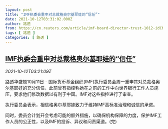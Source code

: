```yaml
---
layout: post
title: "IMF执委会重申对总裁格奥尔基耶娃的“信任”"
date: 2021-10-12T03:31:02.000Z
author: 路透
from: https://cn.reuters.com/article/imf-board-director-trust-1012-idCNKBS2H206R
tags: [ 路透 ]
categories: [ 路透 ]
---
```

<!--1634009462000-->
[IMF执委会重申对总裁格奥尔基耶娃的“信任”](https://cn.reuters.com/article/imf-board-director-trust-1012-idCNKBS2H206R)
------

<div>
<div><i>2021-10-12T03:21:09Z</i></div><p>路透华盛顿10月11日 - 国际货币基金组织(IMF)执行委员会周一重申其对总裁格奥尔基耶娃的充分信任，此前曾有指控称她在之前的工作中向世界银行工作人员施压，要求他们修改数据以有利于中国。IMF对这些指控进行了审查。</p><p>执行委员会表示，相信格奥尔基耶娃致力于维持IMF高标准治理和诚信的承诺。</p><p>同时，委员会计划开会考虑可能的额外措施，以确保机构保障的力度，保护IMF工作人员的公正性，以及IMF的投诉、异议和问责渠道。(完)</p>
</div>
